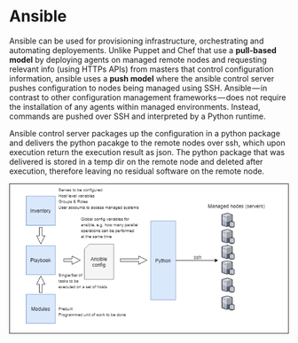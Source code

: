 # Ansible

Ansible can be used for provisioning infrastructure, orchestrating and automating deployements. Unlike Puppet and Chef that use a **pull-based model** by deploying agents on managed remote nodes and requesting relevant info (using HTTPs APIs) from masters that control configuration information, ansible uses a **push model** where the ansible control server pushes configuration to nodes being managed using SSH. Ansible — in contrast to other configuration management frameworks — does not require the installation of any agents within managed environments. Instead, commands are pushed over SSH and interpreted by a Python runtime.  

Ansible control server packages up the configuration in a python package and delivers the python pacakge to the remote nodes over ssh, which upon execution return the execution result as json. The python package that was delivered is stored in a temp dir on the remote node and deleted after execution, therefore leaving no residual software on the remote node.

![ansible-components.png](../Images/ansible-components.png "Ansible Components")